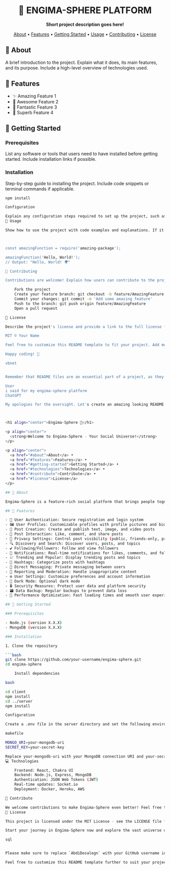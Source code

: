 <h1 align="center">🚀 ENGIMA-SPHERE PLATFORM</h1>

<p align="center">
  <strong>Short project description goes here!</strong>
</p>

<p align="center">
  <a href="#about">About</a> •
  <a href="#features">Features</a> •
  <a href="#getting-started">Getting Started</a> •
  <a href="#usage">Usage</a> •
  <a href="#contributing">Contributing</a> •
  <a href="#license">License</a>
</p>

## 📝 About

A brief introduction to the project. Explain what it does, its main features, and its purpose. Include a high-level overview of technologies used.

## 🚀 Features

- ✨ Amazing Feature 1
- 🌟 Awesome Feature 2
- 🎉 Fantastic Feature 3
- 🌈 Superb Feature 4

## 🏁 Getting Started

### Prerequisites

List any software or tools that users need to have installed before getting started. Include installation links if possible.

### Installation

Step-by-step guide to installing the project. Include code snippets or terminal commands if applicable.

```bash
npm install

Configuration

Explain any configuration steps required to set up the project, such as environment variables or configuration files.
🎈 Usage

Show how to use the project with code examples and explanations. If it's a library or package, provide sample code for integration.



const amazingFunction = require('amazing-package');

amazingFunction('Hello, World!');
// Output: "Hello, World! 🌍"

🤝 Contributing

Contributions are welcome! Explain how users can contribute to the project, whether it's bug reports, feature requests, or code contributions.

    Fork the project
    Create your feature branch: git checkout -b feature/AmazingFeature
    Commit your changes: git commit -m 'Add some amazing feature'
    Push to the branch: git push origin feature/AmazingFeature
    Open a pull request

📝 License

Describe the project's license and provide a link to the full license file.

MIT © Your Name

Feel free to customize this README template to fit your project. Add more sections, change the emojis, or include badges for build status, version, etc. Make it unique and reflect the spirit of your project!

Happy coding! 🎉

vbnet


Remember that README files are an essential part of a project, as they provide crucial information to users and potential contributors. Feel free to add or remove sections as needed and make sure to keep it up-to-date as the project evolves. The main goal is to provide clear and concise information about the project and how to use it.

User
i said for my engima-sphere platform 
ChatGPT

My apologies for the oversight. Let's create an amazing looking README file specifically tailored for your "engima-sphere" platform:



<h1 align="center">Engima-Sphere 🌌</h1>

<p align="center">
  <strong>Welcome to Engima-Sphere - Your Social Universe!</strong>
</p>

<p align="center">
  <a href="#about">About</a> •
  <a href="#features">Features</a> •
  <a href="#getting-started">Getting Started</a> •
  <a href="#technologies">Technologies</a> •
  <a href="#contribute">Contribute</a> •
  <a href="#license">License</a>
</p>

## 📝 About

Engima-Sphere is a feature-rich social platform that brings people together. Share your thoughts, ideas, images, and videos with friends, family, and the world. Connect, explore, and interact with a diverse and vibrant community.

## 🚀 Features

- 🔐 User Authentication: Secure registration and login system
- 🖼️ User Profiles: Customizable profiles with profile pictures and bios
- 📝 Post Creation: Create and publish text, image, and video posts
- 💬 Post Interaction: Like, comment, and share posts
- 👀 Privacy Settings: Control post visibility (public, friends-only, private)
- 🔍 Discovery and Search: Discover users, posts, and topics
- 💕 Following/Followers: Follow and view followers
- 📢 Notifications: Real-time notifications for likes, comments, and followers
- 📈 Trending and Popular: Display trending posts and topics
- 🔖 Hashtags: Categorize posts with hashtags
- 💌 Direct Messaging: Private messaging between users
- 🚫 Reporting and Moderation: Handle inappropriate content
- ⚙️ User Settings: Customize preferences and account information
- 🌙 Dark Mode: Optional dark mode
- 🔒 Security Measures: Protect user data and platform security
- 🗃️ Data Backup: Regular backups to prevent data loss
- 🚀 Performance Optimization: Fast loading times and smooth user experience

## 🏁 Getting Started

### Prerequisites

- Node.js (version X.X.X)
- MongoDB (version X.X.X)

### Installation

1. Clone the repository

```bash
git clone https://github.com/your-username/engima-sphere.git
cd engima-sphere

    Install dependencies

bash

cd client
npm install
cd ../server
npm install

Configuration

Create a .env file in the server directory and set the following environment variables:

makefile

MONGO_URI=your-mongodb-uri
SECRET_KEY=your-secret-key

Replace your-mongodb-uri with your MongoDB connection URI and your-secret-key with a secure secret key for JWT.
💻 Technologies

    Frontend: React, Chakra UI
    Backend: Node.js, Express, MongoDB
    Authentication: JSON Web Tokens (JWT)
    Real-time updates: Socket.io
    Deployment: Docker, Heroku, AWS

🤝 Contribute

We welcome contributions to make Engima-Sphere even better! Feel free to open issues and submit pull requests.
📝 License

This project is licensed under the MIT License - see the LICENSE file for details.

Start your journey in Engima-Sphere now and explore the vast universe of social interactions! 🌟

sql


Please make sure to replace `AbdiDesalegn` with your GitHub username in the URLs and update the installation instructions and technologies used according to your specific setup.

Feel free to customize this README template further to suit your project and platform better. Add more sections, change the features list, and add more emojis to create a unique and visually appealing README for your Engima-Sphere platform. Happy coding! 🚀
